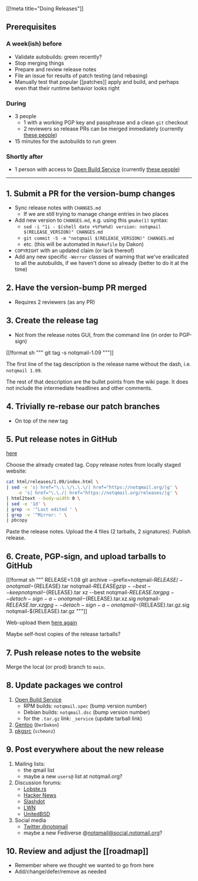 [[!meta title="Doing Releases"]]

## Prerequisites

### A week(ish) before

- Validate autobuilds: green recently?
- Stop merging things
- Prepare and review release notes
- File an issue for results of patch testing (and rebasing)
- Manually test that popular [[patches]] apply and build, and perhaps
  even that their runtime behavior looks right

### During

- 3 people
    - 1 with a working PGP key and passphrase and a clean `git` checkout
    - 2 reviewers so release PRs can be merged immediately
      (currently
      [these people](https://github.com/orgs/notqmail/people))
- 15 minutes for the autobuilds to run green

### Shortly after

- 1 person with access to
  [Open Build Service](https://build.opensuse.org/project/show/home:notqmail)
  (currently
  [these people](https://build.opensuse.org/project/users/home:notqmail))

-----

## 1. Submit a PR for the version-bump changes

- Sync release notes with `CHANGES.md`
	- If we are still trying to manage change entries in two places
- Add new version to `CHANGES.md`, e.g. using this `gmake(1)` syntax:
    - `sed -i "1i - $(shell date +%Y%m%d) version: notqmail $(RELEASE_VERSION)" CHANGES.md`
    - `git commit -S -m "notqmail $(RELEASE_VERSION)" CHANGES.md`
	- etc. (this will be automated in `Makefile` by Dakon)
- `COPYRIGHT` with an updated claim (or lack thereof)
- Add any new specific `-Werror` classes of warning that we've eradicated to all the autobuilds, if we haven't done so already (better to do it at the time)

## 2. Have the version-bump PR merged

- Requires 2 reviewers (as any PR)

## 3. Create the release tag

- Not from the release notes GUI, from the command line (in order to PGP-sign)

[[!format sh """
git tag -s notqmail-1.09
"""]]

The first line of the tag description is the release name without the dash, i.e. `notqmail 1.09`.

The rest of that description are the bullet points from the wiki page. It does not include the intermediate headlines and other comments.

## 4. Trivially re-rebase our patch branches

- On top of the new tag

## 5. Put release notes in GitHub

[here](https://github.com/notqmail/notqmail/releases/new)

Choose the already created tag.
Copy release notes from locally staged website:

```sh
cat html/releases/1.09/index.html \
| sed -e 's| href="\.\.\/\.\.\/| href="https://notqmail.org/|g' \
    -e 's| href="\.\./| href="https://notqmail.org/releases/|g' \
| html2text --body-width 0 \
| sed -e '1d' \
| grep -v '^Last edited ' \
| grep -v '^Mirror: ' \
| pbcopy
```

Paste the release notes.
Upload the 4 files (2 tarballs, 2 signatures).
Publish release.

## 6. Create, PGP-sign, and upload tarballs to GitHub

[[!format sh """
RELEASE=1.08
git archive --prefix=notqmail-${RELEASE}/ -o notqmail-${RELEASE}.tar notqmail-${RELEASE}
gzip --best --keep notqmail-${RELEASE}.tar
xz --best notqmail-${RELEASE}.tar
gpg --detach-sign -a -o notqmail-${RELEASE}.tar.xz.sig notqmail-${RELEASE}.tar.xz
gpg --detach-sign -a -o notqmail-${RELEASE}.tar.gz.sig notqmail-${RELEASE}.tar.gz
"""]]

Web-upload them [here again](https://github.com/notqmail/notqmail/releases)

Maybe self-host copies of the release tarballs?

## 7. Push release notes to the website

Merge the local (or prod) branch to `main`.

## 8. Update packages we control

1. [Open Build Service](https://build.opensuse.org/package/show/home:notqmail/notqmail)
    - RPM builds: `notqmail.spec` (bump version number)
    - Debian builds: `notqmail.dsc` (bump version number)
    - for the `.tar.gz` link: `_service` (update tarball link)
2. [Gentoo](https://gitweb.gentoo.org/repo/gentoo.git/tree/mail-mta/notqmail) (`DerDakon`)
3. [pkgsrc](https://github.com/NetBSD/pkgsrc/tree/trunk/mail/qmail) (`schmonz`)

## 9. Post everywhere about the new release

1. Mailing lists:
    - the qmail list
    - maybe a new `users@` list at notqmail.org?
2. Discussion forums:
    - [Lobste.rs](https://lobste.rs/stories/new)
    - [Hacker News](https://news.ycombinator.com/submit)
    - [Slashdot](https://slashdot.org/submission)
    - [LWN](https://lwn.net/Articles/796794/)
    - [UnitedBSD](https://www.unitedbsd.com/d/863-bsd-news-thread/138)
3. Social media
    - [Twitter @notqmail](https://twitter.com/notqmail)
    - maybe a new Fediverse @notqmail@social.notqmail.org?

## 10. Review and adjust the [[roadmap]]

- Remember where we thought we wanted to go from here
- Add/change/defer/remove as needed
